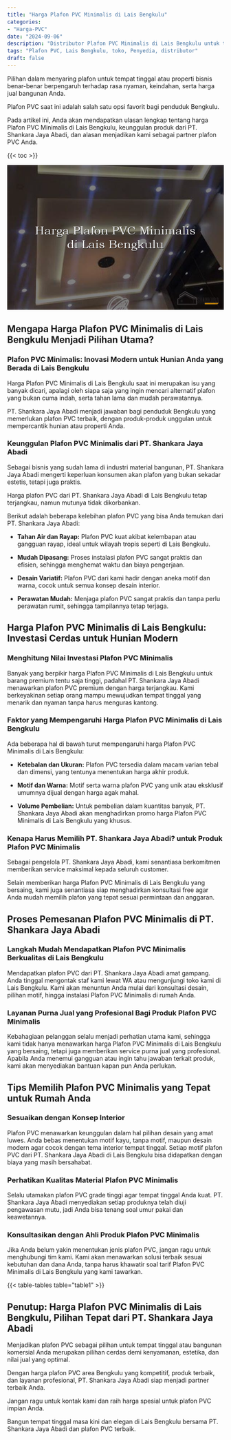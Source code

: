 ```yaml
---
title: "Harga Plafon PVC Minimalis di Lais Bengkulu"
categories: 
- "Harga-PVC"
date: "2024-09-06"
description: "Distributor Plafon PVC Minimalis di Lais Bengkulu untuk tempat tinggal, kantor, serta toko. Produk unggulan, variasi motif, pilihan warna modern, dengan servis pemasangan ditangani oleh teknisi ahli dan jaminan resmi!|Servis penjualan Plafon PVC Minimalis di Lais Bengkulu untuk keperluan tempat tinggal, perkantoran, atau ritel, beserta panel berkualitas dan penempatan oleh tim ahli serta kepastian resmi.|Pilihan Plafon PVC Minimalis di Lais Bengkulu yang terpercaya bagi hunian, office, serta toko, bersama panel terbaik dan penempatan dikerjakan oleh teknisi ahli serta garansi resmi.|Penyediaan Plafon PVC Minimalis di Lais Bengkulu untuk rumah, perkantoran, dan toko, beserta produk berkualitas dan penempatan oleh tenaga ahli profesional, disertai beserta garansi resmi.}"
tags: "Plafon PVC, Lais Bengkulu, toko, Penyedia, distributor"
draft: false
---
```


Pilihan dalam menyaring plafon untuk tempat tinggal atau properti bisnis benar-benar berpengaruh terhadap rasa nyaman, keindahan, serta harga jual bangunan Anda.

Plafon PVC saat ini adalah salah satu opsi favorit bagi penduduk Bengkulu.

Pada artikel ini, Anda akan mendapatkan ulasan lengkap tentang harga Plafon PVC Minimalis di Lais Bengkulu, keunggulan produk dari PT. Shankara Jaya Abadi, dan alasan menjadikan kami sebagai partner plafon PVC Anda.

{{< toc >}}

![Harga Plafon PVC Minimalis di Lais Bengkulu](/images/Harga-PVC/Harga-Plafon-PVC-Minimalis-di-Lais-Bengkulu.png)


## Mengapa Harga Plafon PVC Minimalis di Lais Bengkulu Menjadi Pilihan Utama?

### Plafon PVC Minimalis: Inovasi Modern untuk Hunian Anda yang Berada di Lais Bengkulu

Harga Plafon PVC Minimalis di Lais Bengkulu saat ini merupakan isu yang banyak dicari, apalagi oleh siapa saja yang ingin mencari alternatif plafon yang bukan cuma indah, serta tahan lama dan mudah perawatannya.

PT. Shankara Jaya Abadi menjadi jawaban bagi penduduk Bengkulu yang memerlukan plafon PVC terbaik, dengan produk-produk unggulan untuk mempercantik hunian atau properti Anda.

### Keunggulan Plafon PVC Minimalis dari PT. Shankara Jaya Abadi

Sebagai bisnis yang sudah lama di industri material bangunan, PT. Shankara Jaya Abadi mengerti keperluan konsumen akan plafon yang bukan sekadar estetis, tetapi juga praktis.

Harga plafon PVC dari PT. Shankara Jaya Abadi di Lais Bengkulu tetap terjangkau, namun mutunya tidak dikorbankan.

Berikut adalah beberapa kelebihan plafon PVC yang bisa Anda temukan dari PT. Shankara Jaya Abadi:

- **Tahan Air dan Rayap:** Plafon PVC kuat akibat kelembapan atau gangguan rayap, ideal untuk wilayah tropis seperti di Lais Bengkulu.

- **Mudah Dipasang:** Proses instalasi plafon PVC sangat praktis dan efisien, sehingga menghemat waktu dan biaya pengerjaan.

- **Desain Variatif:** Plafon PVC dari kami hadir dengan aneka motif dan warna, cocok untuk semua konsep desain interior.

- **Perawatan Mudah:** Menjaga plafon PVC sangat praktis dan tanpa perlu perawatan rumit, sehingga tampilannya tetap terjaga.

## Harga Plafon PVC Minimalis di Lais Bengkulu: Investasi Cerdas untuk Hunian Modern

### Menghitung Nilai Investasi Plafon PVC Minimalis

Banyak yang berpikir harga Plafon PVC Minimalis di Lais Bengkulu untuk barang premium tentu saja tinggi, padahal PT. Shankara Jaya Abadi menawarkan plafon PVC premium dengan harga terjangkau. Kami berkeyakinan setiap orang mampu mewujudkan tempat tinggal yang menarik dan nyaman tanpa harus menguras kantong.

### Faktor yang Mempengaruhi Harga Plafon PVC Minimalis di Lais Bengkulu

Ada beberapa hal di bawah turut mempengaruhi harga Plafon PVC Minimalis di Lais Bengkulu:

- **Ketebalan dan Ukuran:** Plafon PVC tersedia dalam macam varian tebal dan dimensi, yang tentunya menentukan harga akhir produk.

- **Motif dan Warna:** Motif serta warna plafon PVC yang unik atau eksklusif umumnya dijual dengan harga agak mahal.

- **Volume Pembelian:** Untuk pembelian dalam kuantitas banyak, PT. Shankara Jaya Abadi akan menghadirkan promo harga Plafon PVC Minimalis di Lais Bengkulu yang khusus.

### Kenapa Harus Memilih PT. Shankara Jaya Abadi? untuk Produk Plafon PVC Minimalis

Sebagai pengelola PT. Shankara Jaya Abadi, kami senantiasa berkomitmen memberikan service maksimal kepada seluruh customer.

Selain memberikan harga Plafon PVC Minimalis di Lais Bengkulu yang bersaing, kami juga senantiasa siap menghadirkan konsultasi free agar Anda mudah memilih plafon yang tepat sesuai permintaan dan anggaran.

## Proses Pemesanan Plafon PVC Minimalis di PT. Shankara Jaya Abadi

### Langkah Mudah Mendapatkan Plafon PVC Minimalis Berkualitas di Lais Bengkulu

Mendapatkan plafon PVC dari PT. Shankara Jaya Abadi amat gampang. Anda tinggal mengontak staf kami lewat WA atau mengunjungi toko kami di Lais Bengkulu. Kami akan menuntun Anda mulai dari konsultasi desain, pilihan motif, hingga instalasi Plafon PVC Minimalis di rumah Anda.

### Layanan Purna Jual yang Profesional Bagi Produk Plafon PVC Minimalis

Kebahagiaan pelanggan selalu menjadi perhatian utama kami, sehingga kami tidak hanya menawarkan harga Plafon PVC Minimalis di Lais Bengkulu yang bersaing, tetapi juga memberikan service purna jual yang profesional. Apabila Anda menemui gangguan atau ingin tahu jawaban terkait produk, kami akan menyediakan bantuan kapan pun Anda perlukan.

## Tips Memilih Plafon PVC Minimalis yang Tepat untuk Rumah Anda

### Sesuaikan dengan Konsep Interior

Plafon PVC menawarkan keunggulan dalam hal pilihan desain yang amat luwes. Anda bebas menentukan motif kayu, tanpa motif, maupun desain modern agar cocok dengan tema interior tempat tinggal. Setiap motif plafon PVC dari PT. Shankara Jaya Abadi di Lais Bengkulu bisa didapatkan dengan biaya yang masih bersahabat.

### Perhatikan Kualitas Material Plafon PVC Minimalis

Selalu utamakan plafon PVC grade tinggi agar tempat tinggal Anda kuat. PT. Shankara Jaya Abadi menyediakan setiap produknya telah diuji pengawasan mutu, jadi Anda bisa tenang soal umur pakai dan keawetannya.

### Konsultasikan dengan Ahli Produk Plafon PVC Minimalis

Jika Anda belum yakin menentukan jenis plafon PVC, jangan ragu untuk menghubungi tim kami. Kami akan menawarkan solusi terbaik sesuai kebutuhan dan dana Anda, tanpa harus khawatir soal tarif Plafon PVC Minimalis di Lais Bengkulu yang kami tawarkan.

{{< table-tables table="table1" >}}

## Penutup: Harga Plafon PVC Minimalis di Lais Bengkulu, Pilihan Tepat dari PT. Shankara Jaya Abadi

Menjadikan plafon PVC sebagai pilihan untuk tempat tinggal atau bangunan komersial Anda merupakan pilihan cerdas demi kenyamanan, estetika, dan nilai jual yang optimal.

Dengan harga plafon PVC area Bengkulu yang kompetitif, produk terbaik, dan layanan profesional, PT. Shankara Jaya Abadi siap menjadi partner terbaik Anda.

Jangan ragu untuk kontak kami dan raih harga spesial untuk plafon PVC impian Anda.

Bangun tempat tinggal masa kini dan elegan di Lais Bengkulu bersama PT. Shankara Jaya Abadi dan plafon PVC terbaik.